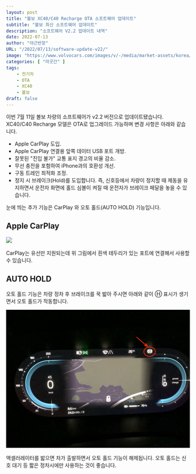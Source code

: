 ```yaml
---
layout: post 
title: "볼보 XC40/C40 Recharge OTA 소프트웨어 업데이트"
subtitle: "볼보 최신 소프트웨어 업데이트"
description: "소프트웨어 V2.2 업데이트 내역"
date: 2022-07-13
author: "야근반장"
URL: "/2022/07/13/software-update-v22/"
image: "https://www.volvocars.com/images/v/-/media/market-assets/korea/applications/dotcom/images/pdp/08_xc40_gallery-18_2560x1440.jpg"
categories: [ "마굿간" ]
tags:
    - 전기차
    - OTA
    - XC40
    - 볼보
draft: false
---
```


이번 7월 11일 볼보 차량의 소프트웨어가 v2.2 버전으로 업데이트됐습니다. XC40/C40 Recharge 모델은 OTA로 업그레이드 가능하며 변경 사항은 아래와 같습니다.

- Apple CarPlay 도입.
- Apple CarPlay 연결용 앞쪽 데이터 USB 포트 개방.
- 잘못된 "진입 불가" 교통 표지 경고의 비율 감소.
- 무선 충전을 포함하여 iPhone과의 호환성 개선.
- 구동 트레인 최적화 조정.
- 정지 시 브레이크(Hold)를 도입합니다. 즉, 신호등에서 차량이 정지할 때 제동을 유지하면서 운전자 화면에 홀드 심볼이 켜질 때 운전자가 브레이크 페달을 놓을 수 있습니다.

눈에 띄는 추가 기능은 CarPlay 와 오토 홀드(AUTO HOLD) 기능입니다.

## Apple CarPlay

![](https://www.volvocars.com/images/support/img98797429cf1dd292c0a80152623cea26_2_--_--_VOICEpnghigh.png)

CarPlay는 유선만 지원되는데 위 그림에서 흰색 테두리가 있는 포트에 연결해서 사용할 수 있습니다.


## AUTO HOLD

오토 홀드 기능은 차량 정차 후 브레이크를 꾹 밟아 주시면 아래와 같이 Ⓗ 표시가 생기면서 오토 홀드가 작동합니다.

![](IMG_0903.jpeg)

액셀러레이터를 밟으면 차가 출발하면서 오토 홀드 기능이 해제됩니다. 오토 홀드는 신호 대기 등 짧은 정차시에만 사용하는 것이 좋습니다.


